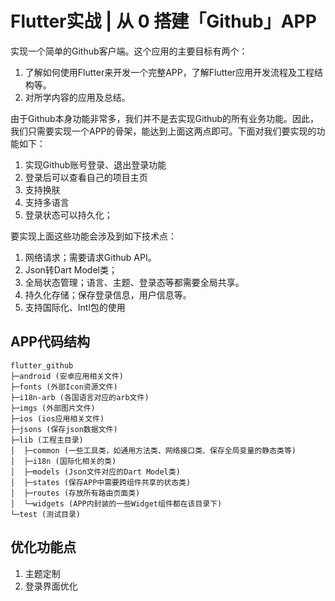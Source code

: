# Flutter实战 | 从 0 搭建「Github」APP

实现一个简单的Github客户端。这个应用的主要目标有两个：

1. 了解如何使用Flutter来开发一个完整APP，了解Flutter应用开发流程及工程结构等。
2. 对所学内容的应用及总结。

由于Github本身功能非常多，我们并不是去实现Github的所有业务功能。因此，我们只需要实现一个APP的骨架，能达到上面这两点即可。下面对我们要实现的功能如下：

1. 实现Github账号登录、退出登录功能
2. 登录后可以查看自己的项目主页
3. 支持换肤
4. 支持多语言
5. 登录状态可以持久化；

要实现上面这些功能会涉及到如下技术点：

1. 网络请求；需要请求Github API。
2. Json转Dart Model类；
3. 全局状态管理；语言、主题、登录态等都需要全局共享。
4. 持久化存储；保存登录信息，用户信息等。
5. 支持国际化、Intl包的使用

## APP代码结构

```
flutter_github
├─android (安卓应用相关文件)
├─fonts (外部Icon资源文件)
├─i18n-arb (各国语言对应的arb文件)
├─imgs (外部图片文件)
├─ios (ios应用相关文件)
├─jsons (保存json数据文件)
├─lib (工程主目录)
│  ├─common (一些工具类，如通用方法类、网络接口类、保存全局变量的静态类等)
│  ├─i18n (国际化相关的类)
│  ├─models (Json文件对应的Dart Model类)
│  ├─states (保存APP中需要跨组件共享的状态类)
│  ├─routes (存放所有路由页面类)
│  └─widgets (APP内封装的一些Widget组件都在该目录下)
└─test (测试目录)
```

## 优化功能点

1. 主题定制
2. 登录界面优化